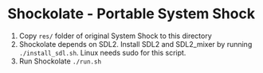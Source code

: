 Shockolate - Portable System Shock
============

1. Copy `res/` folder of original System Shock to this directory
2. Shockolate depends on SDL2. Install SDL2 and SDL2_mixer by running `./install_sdl.sh`. Linux needs sudo for this script. 
3. Run Shockolate `./run.sh`
